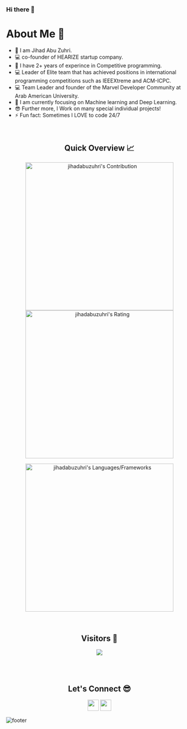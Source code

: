 ### Hi there 👋

<!--
**jihadabuzuhri/jihadabuzuhri** is a ✨ _special_ ✨ repository because its `README.md` (this file) appears on your GitHub profile.

Here are some ideas to get you started:

- 🔭 I’m currently working on ...
- 🌱 I’m currently learning ...
- 👯 I’m looking to collaborate on ...
- 🤔 I’m looking for help with ...
- 💬 Ask me about ...
- 📫 How to reach me: ...
- 😄 Pronouns: ...
- ⚡ Fun fact: ...
-->
<h1>About Me 📌</h1>

- 👋 I am Jihad Abu Zuhri.
- 💻 co-founder of HEARIZE startup company.
- 🔭 I have 2+ years of experince in Competitive programming.
- 💻 Leader of Elite team that has achieved positions in international programming competitions such as IEEEXtreme and ACM-ICPC. 
- 💻 Team Leader and founder of the Marvel Developer Community at Arab American University.
- 🌱 I am currently focusing on Machine learning and Deep Learning.
- 😎 Further more, I Work on many special individual projects!
- ⚡ Fun fact: Sometimes I LOVE to code 24/7

<br />

<h2 align="center">Quick Overview 📈</h2>
  
  <p align = "center">
 
</p>

<p align = "center">
  <img src = "https://github-readme-stats.vercel.app/api?username=jihadabuzuhri&count_private=true&theme=dracula&hide_border=true" alt = "jihadabuzuhri's Contribution" width = 400 >
  <img src = "https://github-readme-streak-stats.herokuapp.com?user=jihadabuzuhri&count_private=true&theme=dracula&hide_border=true" alt = "jihadabuzuhri's Rating" width = 400 >

</p>

<p align = "center">

 <img src = "https://github-readme-stats.vercel.app/api/top-langs?username=jihadabuzuhri&show_icons=true&count_private=true&locale=en&layout=compact&langs_count=10&hide_border=true&bg_color=282A36&title_color=DD6387&text_color=fff&icon_color=fff" alt = "jihadabuzuhri's Languages/Frameworks" width = 400 />
</p>


<br />
<h2 align="center">Visitors 👀</h2>
<div align="center" >
  <img src="https://profile-counter.glitch.me/jihadabuzuhri/count.svg"></img>
</div>

<br /><br />
<h2 align="center">Let's Connect 😎</h2>
<p align="center">
  <a href = "mailto:jihadabuzuhri@gmail.com"><img src = "https://img.shields.io/badge/Gmail-D14836?style=for-the-badge&logo=gmail&logoColor=white" height = 30></a>
  <a href = "https://www.linkedin.com/in/jihadabuzuhri/"><img src = "https://img.shields.io/badge/LinkedIn-0077B5?style=for-the-badge&logo=linkedin&logoColor=white"     height = 30></a>
 
</p>


![footer](https://capsule-render.vercel.app/api?type=waving&color=gradient&height=150&section=footer)

